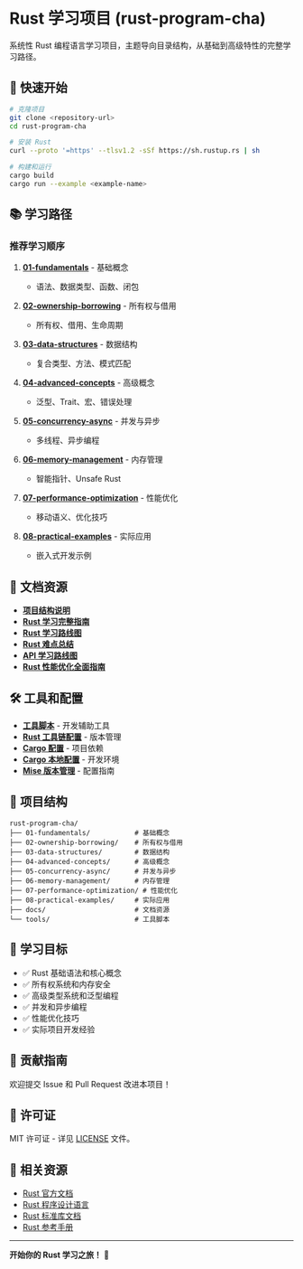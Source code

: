 # Rust 学习项目 (rust-program-cha)

系统性 Rust 编程语言学习项目，主题导向目录结构，从基础到高级特性的完整学习路径。

## 🚀 快速开始

```bash
# 克隆项目
git clone <repository-url>
cd rust-program-cha

# 安装 Rust
curl --proto '=https' --tlsv1.2 -sSf https://sh.rustup.rs | sh

# 构建和运行
cargo build
cargo run --example <example-name>
```

## 📚 学习路径

### 推荐学习顺序

1. **[01-fundamentals](./01-fundamentals/)** - 基础概念
   - 语法、数据类型、函数、闭包

2. **[02-ownership-borrowing](./02-ownership-borrowing/)** - 所有权与借用
   - 所有权、借用、生命周期

3. **[03-data-structures](./03-data-structures/)** - 数据结构
   - 复合类型、方法、模式匹配

4. **[04-advanced-concepts](./04-advanced-concepts/)** - 高级概念
   - 泛型、Trait、宏、错误处理

5. **[05-concurrency-async](./05-concurrency-async/)** - 并发与异步
   - 多线程、异步编程

6. **[06-memory-management](./06-memory-management/)** - 内存管理
   - 智能指针、Unsafe Rust

7. **[07-performance-optimization](./07-performance-optimization/)** - 性能优化
   - 移动语义、优化技巧

8. **[08-practical-examples](./08-practical-examples/)** - 实际应用
   - 嵌入式开发示例

## 📖 文档资源

- **[项目结构说明](./docs/project-structure.md)**
- **[Rust 学习完整指南](./docs/rust-learning-complete-guide.md)**
- **[Rust 学习路线图](./docs/rust-learning-roadmap.md)**
- **[Rust 难点总结](./docs/rust-difficulty-summary.md)**
- **[API 学习路线图](./docs/api-learning-roadmap.md)**
- **[Rust 性能优化全面指南](./rust_performance_optimization_guide.md)**

## 🛠️ 工具和配置

- **[工具脚本](./tools/)** - 开发辅助工具
- **[Rust 工具链配置](./rust-toolchain.toml)** - 版本管理
- **[Cargo 配置](./Cargo.toml)** - 项目依赖
- **[Cargo 本地配置](./.cargo/config.toml)** - 开发环境
- **[Mise 版本管理](./docs/mise-setup-guide.md)** - 配置指南

## 📁 项目结构

```
rust-program-cha/
├── 01-fundamentals/           # 基础概念
├── 02-ownership-borrowing/    # 所有权与借用
├── 03-data-structures/        # 数据结构
├── 04-advanced-concepts/      # 高级概念
├── 05-concurrency-async/      # 并发与异步
├── 06-memory-management/      # 内存管理
├── 07-performance-optimization/ # 性能优化
├── 08-practical-examples/     # 实际应用
├── docs/                      # 文档资源
└── tools/                     # 工具脚本
```

## 🎯 学习目标

- ✅ Rust 基础语法和核心概念
- ✅ 所有权系统和内存安全
- ✅ 高级类型系统和泛型编程
- ✅ 并发和异步编程
- ✅ 性能优化技巧
- ✅ 实际项目开发经验

## 🤝 贡献指南

欢迎提交 Issue 和 Pull Request 改进本项目！

## 📄 许可证

MIT 许可证 - 详见 [LICENSE](LICENSE) 文件。

## 🔗 相关资源

- [Rust 官方文档](https://doc.rust-lang.org/)
- [Rust 程序设计语言](https://doc.rust-lang.org/book/)
- [Rust 标准库文档](https://doc.rust-lang.org/std/)
- [Rust 参考手册](https://doc.rust-lang.org/reference/)

---

**开始你的 Rust 学习之旅！** 🦀